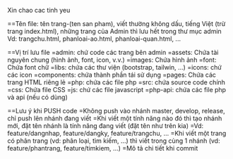 Xin chao cac tinh yeu

==Tên file: tên trang-(ten san pham), viết thường không dấu, tiếng Việt (trừ trang index.html), những trang của Admin thì lưu hết trong thư mục admin
Vd: trangchu.html, phanloai-ao.html, phanloai-quan.html, ...

==Vị trí lưu file
=admin: chứ code các trang bên admin
=assets: Chứa tài nguyên chung (hình ảnh, font, icon, v.v.)
=images: Chứa hình ảnh
=font: Chứa font chữ
=libs: chứa các thư viện (bootstrap, tailwin, ...)
=icons: chứ các icon
=components: chứa thành phần tái sử dụng
=pages: Chứa các trang HTML riêng lẻ
=php: chứa các file php
=src: chứa source code chính
=css: Chứa file CSS
=js: chứ các file javascript
=php-api: chứa các file php và api (nếu có dùng)

==Lưu ý khi PUSH code
=Không push vào nhánh master, develop, release, chỉ push lên nhánh đang viết
=Khi viết một tính năng nào đó thì tạo nhánh mới, đặt tên nhánh là tính năng đang viết (đặt tên như trên kia)
 =Vd: feature/dangnhap, feature/dangky, feature/trangchu, ...
=Khi viết một trang có phân trang (vd: phân loại, tìm kiếm, ...) thì viết trong cùng 1 nhánh  (vd: feature/phantrang, feature/timkiem, ...)
=Mô tả chi tiết khi commit
